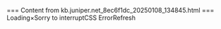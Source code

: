 === Content from kb.juniper.net_8ec6f1dc_20250108_134845.html ===
Loading×Sorry to interruptCSS ErrorRefresh
